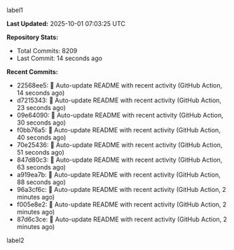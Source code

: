 
label1 
<!-- ACTIVITY_START -->
**Last Updated:** 2025-10-01 07:03:25 UTC

**Repository Stats:**
- Total Commits: 8209
- Last Commit: 14 seconds ago

**Recent Commits:**
- 22568ee5: 🤖 Auto-update README with recent activity (GitHub Action, 14 seconds ago)
- d7215343: 🤖 Auto-update README with recent activity (GitHub Action, 23 seconds ago)
- 09e64090: 🤖 Auto-update README with recent activity (GitHub Action, 30 seconds ago)
- f0bb76a5: 🤖 Auto-update README with recent activity (GitHub Action, 40 seconds ago)
- 70e25436: 🤖 Auto-update README with recent activity (GitHub Action, 51 seconds ago)
- 847d80c3: 🤖 Auto-update README with recent activity (GitHub Action, 63 seconds ago)
- a919ea7b: 🤖 Auto-update README with recent activity (GitHub Action, 88 seconds ago)
- 96a3cf6c: 🤖 Auto-update README with recent activity (GitHub Action, 2 minutes ago)
- f005e8e2: 🤖 Auto-update README with recent activity (GitHub Action, 2 minutes ago)
- 87d6c3ce: 🤖 Auto-update README with recent activity (GitHub Action, 2 minutes ago)
<!-- ACTIVITY_END -->

label2
